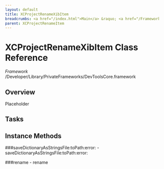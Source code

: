 ```yaml
---
layout: default
title: XCProjectRenameXibItem
breadcrumbs: <a href="/index.html">Main</a> &raquo; <a href="/Frameworks.html">Framework</a> &raquo; <a href="/Frameworks/DevToolsCore.html">DevToolsCore</a> &raquo; XCProjectRenameXibItem
parent: XCProjectRenameItem 
---
```

# XCProjectRenameXibItem Class Reference

*Framework* /Developer/Library/PrivateFrameworks/DevToolsCore.framework

## Overview

Placeholder

## Tasks

## Instance Methods

<a name="-saveDictionaryAsStringsFile:toPath:error:"></a>
###saveDictionaryAsStringsFile:toPath:error:
    - saveDictionaryAsStringsFile:toPath:error:

<a name="-rename"></a>
###rename
    - rename

